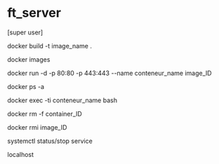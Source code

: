 # ft_server
[super user]

docker build -t image_name .

docker images

docker run -d -p 80:80 -p 443:443 --name conteneur_name image_ID

docker ps -a

docker exec -ti conteneur_name bash



docker rm -f container_ID

docker rmi image_ID

systemctl status/stop service


localhost
